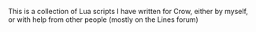 This is a collection of Lua scripts I have written for Crow, either by myself, or with help from other people (mostly on the Lines forum)
